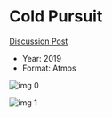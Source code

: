 # Cold Pursuit

[Discussion Post](https://www.avsforum.com/threads/bass-eq-for-filtered-movies.2995212/post-58006932)

* Year: 2019
* Format: Atmos

![img 0](https://i.imgur.com/vOOAPTu.jpg)

![img 1](https://i.imgur.com/3kFgbMR.jpg)

